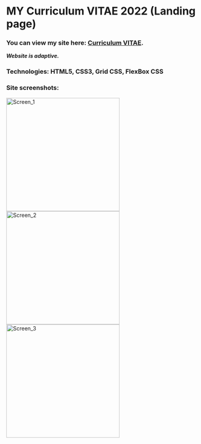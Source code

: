# MY Curriculum VITAE 2022 (Landing page) #
### You can view my site here: [Curriculum VITAE](https://zorger27.github.io). ###
***Website is adaptive.***
### Technologies: HTML5, CSS3, Grid CSS, FlexBox CSS ###
### Site screenshots: ###
<img height="300" alt="Screen_1" src="https://user-images.githubusercontent.com/30940416/162827343-769e9886-6e62-473b-91de-d3d35d8ff93c.png">
<img height="300" alt="Screen_2" src="https://user-images.githubusercontent.com/30940416/162828066-a415d41b-3ee5-4a35-ac25-aa656a32a3a0.png">
<img height="300" alt="Screen_3" src="https://user-images.githubusercontent.com/30940416/162827429-024ff98c-7ff4-4d25-805d-e6f61dcc8dc6.png">
